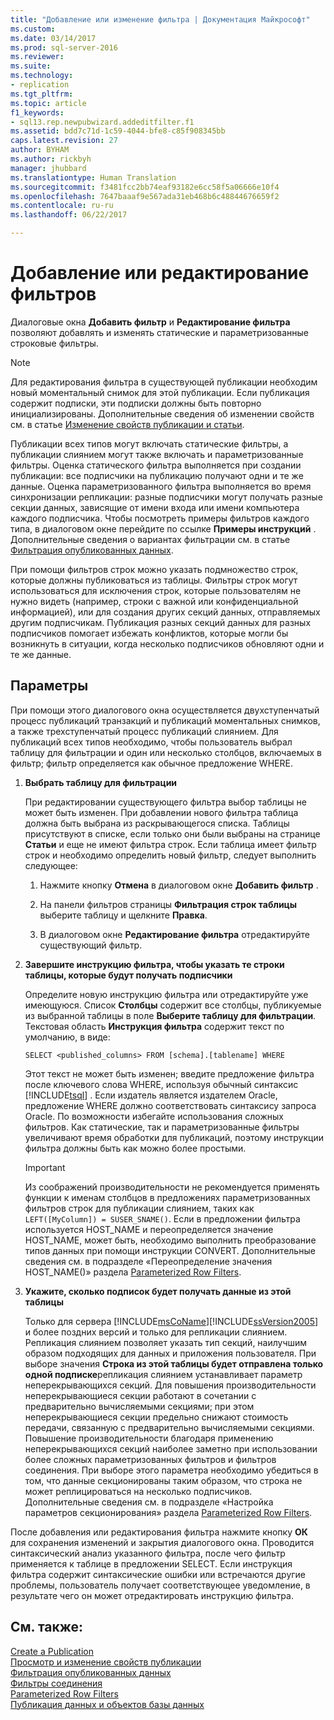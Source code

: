 ```yaml
---
title: "Добавление или изменение фильтра | Документация Майкрософт"
ms.custom: 
ms.date: 03/14/2017
ms.prod: sql-server-2016
ms.reviewer: 
ms.suite: 
ms.technology:
- replication
ms.tgt_pltfrm: 
ms.topic: article
f1_keywords:
- sql13.rep.newpubwizard.addeditfilter.f1
ms.assetid: bdd7c71d-1c59-4044-bfe8-c85f908345bb
caps.latest.revision: 27
author: BYHAM
ms.author: rickbyh
manager: jhubbard
ms.translationtype: Human Translation
ms.sourcegitcommit: f3481fcc2bb74eaf93182e6cc58f5a06666e10f4
ms.openlocfilehash: 7647baaaf9e567ada31eb468b6c48844676659f2
ms.contentlocale: ru-ru
ms.lasthandoff: 06/22/2017

---
```

# <a name="add-or-edit-filter"></a>Добавление или редактирование фильтров
  Диалоговые окна **Добавить фильтр** и **Редактирование фильтра** позволяют добавлять и изменять статические и параметризованные строковые фильтры.  
  
> [!NOTE]  
>  Для редактирования фильтра в существующей публикации необходим новый моментальный снимок для этой публикации. Если публикация содержит подписки, эти подписки должны быть повторно инициализированы. Дополнительные сведения об изменении свойств см. в статье [Изменение свойств публикации и статьи](../../relational-databases/replication/publish/change-publication-and-article-properties.md).  
  
 Публикации всех типов могут включать статические фильтры, а публикации слиянием могут также включать и параметризованные фильтры. Оценка статического фильтра выполняется при создании публикации: все подписчики на публикацию получают одни и те же данные. Оценка параметризованного фильтра выполняется во время синхронизации репликации: разные подписчики могут получать разные секции данных, зависящие от имени входа или имени компьютера каждого подписчика. Чтобы посмотреть примеры фильтров каждого типа, в диалоговом окне перейдите по ссылке **Примеры инструкций** . Дополнительные сведения о вариантах фильтрации см. в статье [Фильтрация опубликованных данных](../../relational-databases/replication/publish/filter-published-data.md).  
  
 При помощи фильтров строк можно указать подмножество строк, которые должны публиковаться из таблицы. Фильтры строк могут использоваться для исключения строк, которые пользователям не нужно видеть (например, строки с важной или конфиденциальной информацией), или для создания других секций данных, отправляемых другим подписчикам. Публикация разных секций данных для разных подписчиков помогает избежать конфликтов, которые могли бы возникнуть в ситуации, когда несколько подписчиков обновляют одни и те же данные.  
  
## <a name="options"></a>Параметры  
 При помощи этого диалогового окна осуществляется двухступенчатый процесс публикаций транзакций и публикаций моментальных снимков, а также трехступенчатый процесс публикаций слиянием. Для публикаций всех типов необходимо, чтобы пользователь выбрал таблицу для фильтрации и один или несколько столбцов, включаемых в фильтр; фильтр определяется как обычное предложение WHERE.  
  
1.  **Выбрать таблицу для фильтрации**  
  
     При редактировании существующего фильтра выбор таблицы не может быть изменен. При добавлении нового фильтра таблица должна быть выбрана из раскрывающегося списка. Таблицы присутствуют в списке, если только они были выбраны на странице **Статьи** и еще не имеют фильтра строк. Если таблица имеет фильтр строк и необходимо определить новый фильтр, следует выполнить следующее:  
  
    1.  Нажмите кнопку **Отмена** в диалоговом окне **Добавить фильтр** .  
  
    2.  На панели фильтров страницы **Фильтрация строк таблицы** выберите таблицу и щелкните **Правка**.  
  
    3.  В диалоговом окне **Редактирование фильтра** отредактируйте существующий фильтр.  
  
2.  **Завершите инструкцию фильтра, чтобы указать те строки таблицы, которые будут получать подписчики**  
  
     Определите новую инструкцию фильтра или отредактируйте уже имеющуюся. Список **Столбцы** содержит все столбцы, публикуемые из выбранной таблицы в поле **Выберите таблицу для фильтрации**. Текстовая область **Инструкция фильтра** содержит текст по умолчанию, в виде:  
  
     `SELECT <published_columns> FROM [schema].[tablename] WHERE`  
  
     Этот текст не может быть изменен; введите предложение фильтра после ключевого слова WHERE, используя обычный синтаксис [!INCLUDE[tsql](../../includes/tsql-md.md)] . Если издатель является издателем Oracle, предложение WHERE должно соответствовать синтаксису запроса Oracle. По возможности избегайте использования сложных фильтров. Как статические, так и параметризованные фильтры увеличивают время обработки для публикаций, поэтому инструкции фильтра должны быть как можно более простыми.  
  
    > [!IMPORTANT]  
    >  Из соображений производительности не рекомендуется применять функции к именам столбцов в предложениях параметризованных фильтров строк для публикации слиянием, таких как `LEFT([MyColumn]) = SUSER_SNAME()`. Если в предложении фильтра используется HOST_NAME и переопределяется значение HOST_NAME, может быть, необходимо выполнить преобразование типов данных при помощи инструкции CONVERT. Дополнительные сведения см. в подразделе «Переопределение значения HOST_NAME()» раздела [Parameterized Row Filters](../../relational-databases/replication/merge/parameterized-filters-parameterized-row-filters.md).  
  
3.  **Укажите, сколько подписок будет получать данные из этой таблицы**  
  
     Только для сервера [!INCLUDE[msCoName](../../includes/msconame-md.md)][!INCLUDE[ssVersion2005](../../includes/ssversion2005-md.md)] и более поздних версий и только для репликации слиянием. Репликация слиянием позволяет указать тип секций, наилучшим образом подходящих для данных и приложения пользователя. При выборе значения **Строка из этой таблицы будет отправлена только одной подписке**репликация слиянием устанавливает параметр неперекрывающихся секций. Для повышения производительности неперекрывающиеся секции работают в сочетании с предварительно вычисляемыми секциями; при этом неперекрывающиеся секции предельно снижают стоимость передачи, связанную с предварительно вычисляемыми секциями. Повышение производительности благодаря применению неперекрывающихся секций наиболее заметно при использовании более сложных параметризованных фильтров и фильтров соединения. При выборе этого параметра необходимо убедиться в том, что данные секционированы таким образом, что строка не может реплицироваться на несколько подписчиков. Дополнительные сведения см. в подразделе «Настройка параметров секционирования» раздела [Parameterized Row Filters](../../relational-databases/replication/merge/parameterized-filters-parameterized-row-filters.md).  
  
 После добавления или редактирования фильтра нажмите кнопку **ОК** для сохранения изменений и закрытия диалогового окна. Проводится синтаксический анализ указанного фильтра, после чего фильтр применяется к таблице в предложении SELECT. Если инструкция фильтра содержит синтаксические ошибки или встречаются другие проблемы, пользователь получает соответствующее уведомление, в результате чего он может отредактировать инструкцию фильтра.  
  
## <a name="see-also"></a>См. также:  
 [Create a Publication](../../relational-databases/replication/publish/create-a-publication.md)   
 [Просмотр и изменение свойств публикации](../../relational-databases/replication/publish/view-and-modify-publication-properties.md)   
 [Фильтрация опубликованных данных](../../relational-databases/replication/publish/filter-published-data.md)   
 [Фильтры соединения](../../relational-databases/replication/merge/join-filters.md)   
 [Parameterized Row Filters](../../relational-databases/replication/merge/parameterized-filters-parameterized-row-filters.md)   
 [Публикация данных и объектов базы данных](../../relational-databases/replication/publish/publish-data-and-database-objects.md)  
  
  
